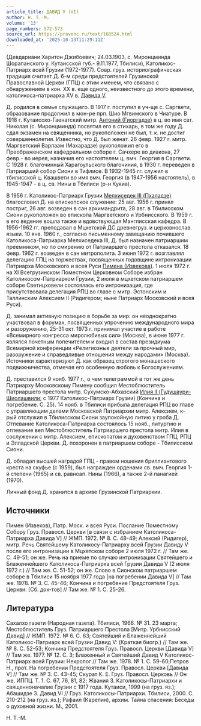```yaml
---
article_title: ДАВИД V (VI)
author: Н. Т.-М.
volume: '13'
page_numbers: 572-573
source_url: https://pravenc.ru/text/168524.html
downloaded_at: '2025-10-13T11:29:11Z'
---
```


(Девдариани Харитон Джибоевич; 24.03.1903, с. Миронцминда Шорапанского у. Кутаисской губ.- 9.11.1977, Тбилиси), Католикос-Патриарх всей Грузии (1972-1977). Совр. груз. историографическая традиция считает Д. 6-м среди предстоятелей Грузинской Православной Церкви (ГПЦ) с этим именем, что связано с обнаружением в кон. XX в. еще одного, неизвестного до этого времени, католикоса-патриарха XV в. [Давида V](<https://pravenc.ru/text/Давида V.html>).

Д. родился в семье служащего. В 1917 г. поступил в уч-ще с. Саргвети, образование продолжил в мон-ре прп. Шио Мгвимского в Чиатуре. В 1918 г. Кутаисско-Гаенатский митр. [Антоний (Гиоргадзе)](<https://pravenc.ru/text/Антоний (Гиоргадзе).html>) в ц. во имя свт. Николая (с. Миронцминда) посвятил его в стихарь, в том же году Д. сдал экзамен на священника, но рукоположен не был, т. к. не достиг совершеннолетия. Известно, что Д. был женат. 26 февр. 1927 г. митр. Маргветский Варлаам (Махарадзе) рукоположил его в Преображенском кафедральном соборе г. Сачхере во диакона, 27 февр.- во иерея, назначив его настоятелем ц. вмч. Георгия в Саргвети. С 1928 г. благочинный Харагоульского благочиния, в 1930 г. переведен в Патриарший собор Сиони в Тифлисе. В 1932-1945 гг. служил в тбилисской ц. Квашвети во имя вмч. Георгия (в 1947-1956 настоятель), в 1945-1947 - в ц. св. Нины в Тбилиси (р-н Кукиа).

В 1956 г. Католикос-Патриарх Грузии [Мелхиседек III (Пхаладзе)](<https://pravenc.ru/text/Мелхиседек III (Пхаладзе).html>) благословил Д. на епископское служение: 25 авг. 1956 г. принял постриг, 26 авг. возведен в сан архимандрита, 28 авг. в Тбилисском Сиони рукоположен во епископа Маргветского и Урбнисского. В 1959 г. в его ведение вошла также и вдовствующая Манглисская кафедра. В 1956-1962 гг. преподавал в Мцхетской ДС древнегруз. и церковнослав. языки. 10 янв. 1960 г., согласно письменному завещанию почившего Католикоса-Патриарха Мелхиседека III, Д. был назначен патриаршим преемником, но по смирению от Патриаршего престола отказался. 18 февр. 1962 г. возведен в сан митрополита. 3 июня 1972 г. возглавлял делегацию ГПЦ на торжествах, посвященных годовщине интронизации Патриарха Московского и всея Руси [Пимена (Извекова)](https://pravenc.ru/text/Пимен.html). 1 июля 1972 г. на XI Всегрузинском Поместном Церковном Соборе избран Католикосом-Патриархом Грузии, 2 июля в мцхетском патриаршем соборе Светицховели состоялась его интронизация, где присутствовала делегация РПЦ во главе с митр. Эстонским и Таллинским Алексием II (Ридигером; ныне Патриарх Московский и всея Руси).

Д. занимал активную позицию в борьбе за мир: он неоднократно участвовал в форумах, посвященных упрочению международного мира и разоружению, 25-31 окт. 1973 г. принимал участие в работе «Всемирного конгресса миролюбивых сил» (Москва), в июне 1977 г. являлся почетным попечителем и входил в состав президиума Всемирной конференции «Религиозные деятели за прочный мир, разоружение и справедливые отношения между народами» (Москва). Источники характеризуют Д. как образец строгого монашеского подвижничества, отмечая его особенную любовь к Богослужениям.

Д. преставился 9 нояб. 1977 г., о чем телеграммой в тот же день Патриарху Московскому Пимену сообщил Местоблюститель Патриаршего престола митр. Сухумско-Абхазский [Илия II (Гудушаури-Шиолашвили](<https://pravenc.ru/text/Илия II (Гудушаури-Шиолашвили.html>); с 1977 Католикос-Патриарх Грузии) (Кончина и погребение. С. 25). 14 нояб. в Тбилиси прибыла делегация РПЦ во главе с управляющим делами Московской Патриархии митр. Алексием, к-рый отслужил в Тбилисском Сиони заупокойную литию у гроба Д. Отпевание Католикоса-Патриарха состоялось 15 нояб., литургию и отпевание вел Местоблюститель Патриаршего престола митр. Илия в сослужении с митр. Алексием, епископатом и духовенством ГПЦ, РПЦ и Элладской Церкви. Д. похоронен в патриаршем соборе - Тбилисском Сиони.

Д. обладал высшей наградой ГПЦ - правом ношения бриллиантового креста на скуфье (с 1959), был награжден орденами св. вмч. Георгия 1-й степени (1965) и св. равноап. Нины (1966), а также 2-й панагией (1970).

Личный фонд Д. хранится в архиве Грузинской Патриархии.

## Источники

Пимен (Извеков), Патр. Моск. и всея Руси. Послание Поместному Собору Груз. Правосл. Церкви [в связи с избранием Католикоса-Патриарха Давида V] // ЖМП. 1972. № 8. С. 48-49; Алексий (Ридигер), митр. Речь Святейшему Католикосу-Патриарху всей Грузии Давиду V после его интронизации в Мцхетском соборе 2 июля 1972 г. // Там же. С. 49-51; он же. Речь на приеме по случаю интронизации Святейшего и Блаженнейшего Католикоса-Патриарха всей Грузии Давида V (2 июля 1972 г.) // Там же. С. 51-52; он же. Слово в Сионском патриаршем соборе в Тбилиси 15 ноября 1977 года [на погребении Давида V] // Там же. 1978. № 3. С. 45-46; Кончина и погребение Предстоятеля Груз. Церкви: [Сб. док-тов] // Там же. № 1. С. 25-26.

## Литература

Сахалхо газети (Народная газета). Тбилиси, 1966. № 31. 23 марта; Местоблюститель Груз. Патриаршего Престола [Митр. Урбнисский Давид] // ЖМП. 1972. № 6. С. 63; Святейший и Блаженнейший Католикос-Патриарх всей Грузии Давид V: (Краткая биогр.) // Там же. № 8. С. 52-53; Кончина Предстоятеля Груз. Правосл. Церкви [Давида V] // Там же. 1977. № 12. С. 3; Блаженный и Святейший Давид V Католикос-Патриарх всей Грузии: Некролог // Там же. 1978. № 1. С. 59-60;Петров Н., прот. На погребении Предстоятеля Груз. Правосл. Церкви [Давида V] // Там же. № 3. С. 43-45; Скурат К. Е. Груз. Правосл. Церковь // Он же. ИППЦ. Т. 1. С. 67, 76, 81, 82; Жвания З. Католикосы-Патриархи и священноначалие Грузии с 1917 года. Кутаиси, 1999 (на груз. яз.); Абашидзе З. Давид VI // Груз. Католикосы-Патриархи. Тбилиси, 2000. С. 210-212 (на груз. яз.); Рафаил (Карелин), архим. Тайна спасения: Беседы о духовной жизни. М., 2001.

Н. Т.-М.
